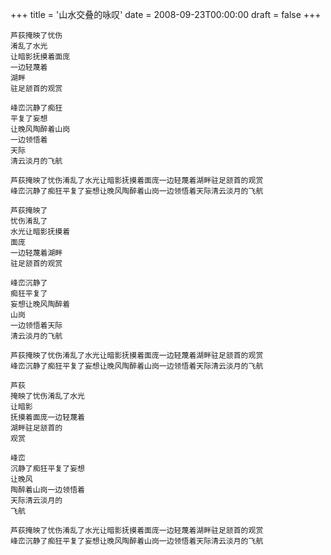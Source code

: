 +++
title = '山水交叠的咏叹'
date = 2008-09-23T00:00:00
draft = false
+++



```text
芦荻掩映了忧伤
淆乱了水光
让暗影抚摸着面庞
一边轻蔑着
湖畔
驻足颔首的观赏

峰峦沉静了痴狂
平复了妄想
让晚风陶醉着山岗
一边领悟着
天际
清云淡月的飞航

芦荻掩映了忧伤淆乱了水光让暗影抚摸着面庞一边轻蔑着湖畔驻足颔首的观赏
峰峦沉静了痴狂平复了妄想让晚风陶醉着山岗一边领悟着天际清云淡月的飞航

芦荻掩映了
忧伤淆乱了
水光让暗影抚摸着
面庞
一边轻蔑着湖畔
驻足颔首的观赏

峰峦沉静了
痴狂平复了
妄想让晚风陶醉着
山岗
一边领悟着天际
清云淡月的飞航

芦荻掩映了忧伤淆乱了水光让暗影抚摸着面庞一边轻蔑着湖畔驻足颔首的观赏
峰峦沉静了痴狂平复了妄想让晚风陶醉着山岗一边领悟着天际清云淡月的飞航

芦荻
掩映了忧伤淆乱了水光
让暗影
抚摸着面庞一边轻蔑着
湖畔驻足颔首的
观赏

峰峦
沉静了痴狂平复了妄想
让晚风
陶醉着山岗一边领悟着
天际清云淡月的
飞航

芦荻掩映了忧伤淆乱了水光让暗影抚摸着面庞一边轻蔑着湖畔驻足颔首的观赏
峰峦沉静了痴狂平复了妄想让晚风陶醉着山岗一边领悟着天际清云淡月的飞航
```
